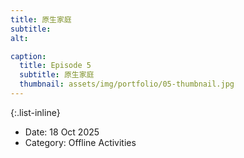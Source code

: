 ```yaml
---
title: 原生家庭
subtitle: 
alt: 

caption:
  title: Episode 5
  subtitle: 原生家庭
  thumbnail: assets/img/portfolio/05-thumbnail.jpg
---
```


<!-- <div style="text-align: center;">
  <img src="assets/img/portfolio/.jpg" alt="" style="max-width: 80%; height: auto;">
</div>



<div style="text-align: center;">
  <img src="assets/img/portfolio/.jpg" alt="" style="max-width: 80%; height: auto;">
</div>


<div style="text-align: center;">
  <img src="assets/img/portfolio/.jpg" alt="" style="max-width: 80%; height: auto;">
</div> -->


{:.list-inline}
- Date: 18 Oct 2025
- Category: Offline Activities